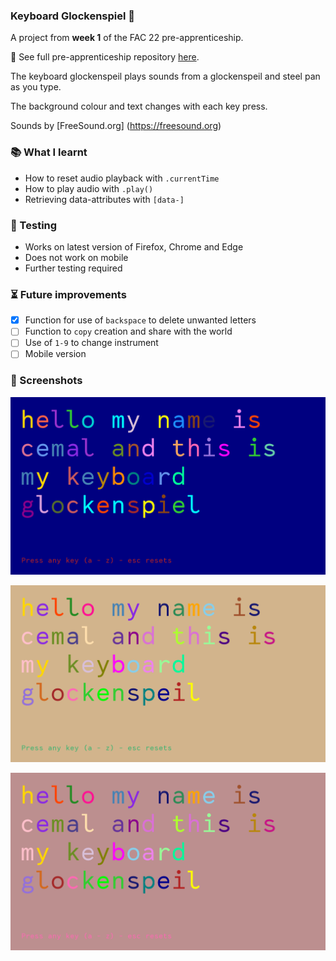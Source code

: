 ### Keyboard Glockenspiel 🎹

A project from **week 1** of the FAC 22 pre-apprenticeship. 

💾 See full pre-apprenticeship repository [here](https://github.com/cemalokten/fac-pre-apprenticeship). 

The keyboard glockenspeil plays sounds from a glockenspeil and steel pan as you type. 

The background colour and text changes with each key press. 

Sounds by [FreeSound.org] (https://freesound.org)

### 📚 What I learnt
- How to reset audio playback with `.currentTime`
- How to play audio with `.play()`
- Retrieving data-attributes with `[data-]`

### 🦺 Testing
- Works on latest version of Firefox, Chrome and Edge
- Does not work on mobile
- Further testing required

### ⏳ Future improvements
- [x] Function for use of `backspace` to delete unwanted letters
- [ ] Function to `copy` creation and share with the world
- [ ] Use of `1-9` to change instrument
- [ ] Mobile version

### 👀 Screenshots

![Keyboard Glockenspiel](images/keyboard-glockenspiel-0.png)

![Keyboard Glockenspiel](images/keyboard-glockenspiel-1.png)

![Keyboard Glockenspiel](images/keyboard-glockenspiel-2.png)